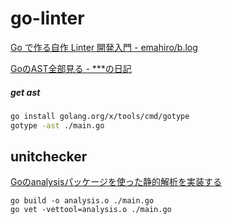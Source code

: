 # go-linter

[Go で作る自作 Linter 開発入門 - emahiro/b.log](https://ema-hiro.hatenablog.com/entry/2021/08/02/035253)

[GoのAST全部見る - \*\*\*の日記](https://monpoke1.hatenablog.com/entry/2018/12/16/110943)


##### get ast

```sh
go install golang.org/x/tools/cmd/gotype
gotype -ast ./main.go
```

## unitchecker

[Goのanalysisパッケージを使った静的解析を実装する](https://zenn.dev/micin/articles/2023-12-09_ykobayashi_golang_static_analysis)

```
go build -o analysis.o ./main.go
go vet -vettool=analysis.o ./main.go
```
